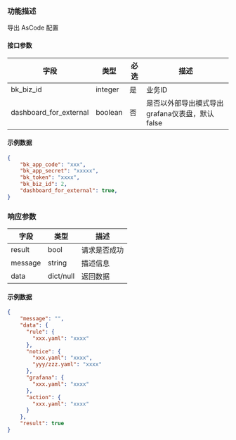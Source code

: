 ### 功能描述

导出 AsCode 配置

#### 接口参数

| 字段      | 类型      | 必选 | 描述                            |
|---------|---------|----|-------------------------------|
| bk_biz_id | integer | 是  | 业务ID                          |
| dashboard_for_external | boolean | 否  | 是否以外部导出模式导出grafana仪表盘，默认false |

#### 示例数据

```json
{
    "bk_app_code": "xxx",
    "bk_app_secret": "xxxxx",
    "bk_token": "xxxx",
    "bk_biz_id": 2,
    "dashboard_for_external": true,
}
```

### 响应参数

| 字段    | 类型        | 描述         |
| ------- |-----------| ------------ |
| result  | bool      | 请求是否成功 |
| message | string    | 描述信息     |
| data    | dict/null | 返回数据     |

#### 示例数据

```json
{
    "message": "",
    "data": {
      "rule": {
        "xxx.yaml": "xxxx"
      },
      "notice": {
        "xxx.yaml": "xxxx",
        "yyy/zzz.yaml": "xxxx"
      },
      "grafana": {
        "xxx.yaml": "xxxx"
      },
      "action": {
        "xxx.yaml": "xxxx"
      }
    },
    "result": true
}
```
